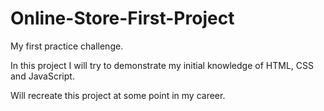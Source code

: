 # Online-Store-First-Project

My first practice challenge.

In this project I will try to demonstrate my initial knowledge of HTML, CSS and JavaScript.

Will recreate this project at some point in my career.
